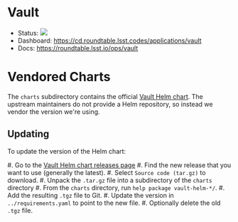 # Vault

- Status: ![](https://cd.roundtable.lsst.codes/api/badge?name=vault)
- Dashboard: https://cd.roundtable.lsst.codes/applications/vault
- Docs: https://roundtable.lsst.io/ops/vault

# Vendored Charts

The `charts` subdirectory contains the official [Vault Helm chart](https://github.com/hashicorp/vault-helm).
The upstream maintainers do not provide a Helm repository, so instead we vendor the version we're using.

## Updating

To update the version of the Helm chart:

#. Go to the [Vault Helm chart releases page](https://github.com/hashicorp/vault-helm/releases)
#. Find the new release that you want to use (generally the latest).
#. Select `Source code (tar.gz)` to download.
#. Unpack the `.tar.gz` file into a subdirectory of the `charts` directory
#. From the `charts` directory, run `help package vault-helm-*/`.
#. Add the resulting `.tgz` file to Git.
#. Update the version in `../requirements.yaml` to point to the new file.
#. Optionally delete the old `.tgz` file.
